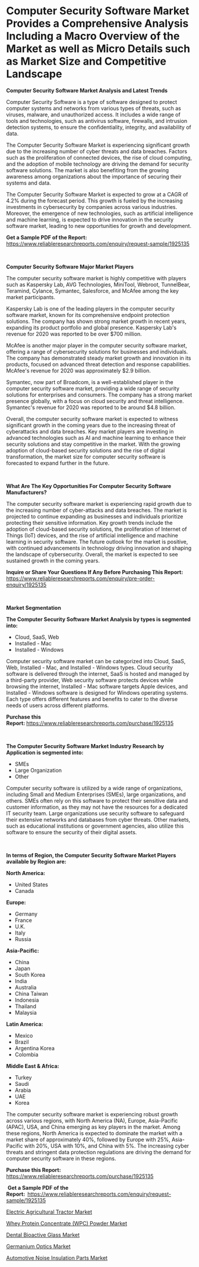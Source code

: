 <p><h1>Computer Security Software Market Provides a Comprehensive Analysis Including a Macro Overview of the Market as well as Micro Details such as Market Size and Competitive Landscape</h1></p><p><strong>Computer Security Software Market Analysis and Latest Trends</strong></p>
<p><p>Computer Security Software is a type of software designed to protect computer systems and networks from various types of threats, such as viruses, malware, and unauthorized access. It includes a wide range of tools and technologies, such as antivirus software, firewalls, and intrusion detection systems, to ensure the confidentiality, integrity, and availability of data.</p><p>The Computer Security Software Market is experiencing significant growth due to the increasing number of cyber threats and data breaches. Factors such as the proliferation of connected devices, the rise of cloud computing, and the adoption of mobile technology are driving the demand for security software solutions. The market is also benefiting from the growing awareness among organizations about the importance of securing their systems and data.</p><p>The Computer Security Software Market is expected to grow at a CAGR of 4.2% during the forecast period. This growth is fueled by the increasing investments in cybersecurity by companies across various industries. Moreover, the emergence of new technologies, such as artificial intelligence and machine learning, is expected to drive innovation in the security software market, leading to new opportunities for growth and development.</p></p>
<p><strong>Get a Sample PDF of the Report:&nbsp;</strong> <a href="https://www.reliableresearchreports.com/enquiry/request-sample/1925135">https://www.reliableresearchreports.com/enquiry/request-sample/1925135</a></p>
<p>&nbsp;</p>
<p><strong>Computer Security Software Major Market Players</strong></p>
<p><p>The computer security software market is highly competitive with players such as Kaspersky Lab, AVG Technologies, MiniTool, Webroot, TunnelBear, Teramind, Cylance, Symantec, Salesforce, and McAfee among the key market participants.</p><p>Kaspersky Lab is one of the leading players in the computer security software market, known for its comprehensive endpoint protection solutions. The company has shown strong market growth in recent years, expanding its product portfolio and global presence. Kaspersky Lab's revenue for 2020 was reported to be over $700 million.</p><p>McAfee is another major player in the computer security software market, offering a range of cybersecurity solutions for businesses and individuals. The company has demonstrated steady market growth and innovation in its products, focused on advanced threat detection and response capabilities. McAfee's revenue for 2020 was approximately $2.9 billion.</p><p>Symantec, now part of Broadcom, is a well-established player in the computer security software market, providing a wide range of security solutions for enterprises and consumers. The company has a strong market presence globally, with a focus on cloud security and threat intelligence. Symantec's revenue for 2020 was reported to be around $4.8 billion.</p><p>Overall, the computer security software market is expected to witness significant growth in the coming years due to the increasing threat of cyberattacks and data breaches. Key market players are investing in advanced technologies such as AI and machine learning to enhance their security solutions and stay competitive in the market. With the growing adoption of cloud-based security solutions and the rise of digital transformation, the market size for computer security software is forecasted to expand further in the future.</p></p>
<p>&nbsp;</p>
<p><strong>What Are The Key Opportunities For Computer Security Software Manufacturers?</strong></p>
<p><p>The computer security software market is experiencing rapid growth due to the increasing number of cyber-attacks and data breaches. The market is projected to continue expanding as businesses and individuals prioritize protecting their sensitive information. Key growth trends include the adoption of cloud-based security solutions, the proliferation of Internet of Things (IoT) devices, and the rise of artificial intelligence and machine learning in security software. The future outlook for the market is positive, with continued advancements in technology driving innovation and shaping the landscape of cybersecurity. Overall, the market is expected to see sustained growth in the coming years.</p></p>
<p><strong>Inquire or Share Your Questions If Any Before Purchasing This Report:</strong> <a href="https://www.reliableresearchreports.com/enquiry/pre-order-enquiry/1925135">https://www.reliableresearchreports.com/enquiry/pre-order-enquiry/1925135</a></p>
<p>&nbsp;</p>
<p><strong>Market Segmentation</strong></p>
<p><strong>The Computer Security Software Market Analysis by types is segmented into:</strong></p>
<p><ul><li>Cloud, SaaS, Web</li><li>Installed - Mac</li><li>Installed - Windows</li></ul></p>
<p><p>Computer security software market can be categorized into Cloud, SaaS, Web, Installed - Mac, and Installed - Windows types. Cloud security software is delivered through the internet, SaaS is hosted and managed by a third-party provider, Web security software protects devices while browsing the internet, Installed - Mac software targets Apple devices, and Installed - Windows software is designed for Windows operating systems. Each type offers different features and benefits to cater to the diverse needs of users across different platforms.</p></p>
<p><strong>Purchase this Report:&nbsp;</strong><a href="https://www.reliableresearchreports.com/purchase/1925135">https://www.reliableresearchreports.com/purchase/1925135</a></p>
<p>&nbsp;</p>
<p><strong>The Computer Security Software Market Industry Research by Application is segmented into:</strong></p>
<p><ul><li>SMEs</li><li>Large Organization</li><li>Other</li></ul></p>
<p><p>Computer security software is utilized by a wide range of organizations, including Small and Medium Enterprises (SMEs), large organizations, and others. SMEs often rely on this software to protect their sensitive data and customer information, as they may not have the resources for a dedicated IT security team. Large organizations use security software to safeguard their extensive networks and databases from cyber threats. Other markets, such as educational institutions or government agencies, also utilize this software to ensure the security of their digital assets.</p></p>
<p>&nbsp;</p>
<p><strong>In terms of Region, the Computer Security Software Market Players available by Region are:</strong></p>
<p>
    <p> <strong> North America: </strong>
        <ul>
            <li>United States</li>
            <li>Canada</li>
        </ul>
        </p> 
    <p> <strong> Europe: </strong>
        <ul>
            <li>Germany</li>
            <li>France</li>
            <li>U.K.</li>
            <li>Italy</li>
            <li>Russia</li>
        </ul>
        </p> 
    <p> <strong> Asia-Pacific: </strong>
        <ul>
            <li>China</li>
            <li>Japan</li>
            <li>South Korea</li>
            <li>India</li>
            <li>Australia</li>
            <li>China Taiwan</li>
            <li>Indonesia</li>
            <li>Thailand</li>
            <li>Malaysia</li>
        </ul>
        </p> 
    <p> <strong> Latin America: </strong>
        <ul>
            <li>Mexico</li>
            <li>Brazil</li>
            <li>Argentina Korea</li>
            <li>Colombia</li>
        </ul>
        </p> 
    <p> <strong> Middle East & Africa: </strong>
        <ul>
            <li>Turkey</li>
            <li>Saudi</li>
            <li>Arabia</li>
            <li>UAE</li>
            <li>Korea</li>
        </ul>
    </p>
    </p>
<p><p>The computer security software market is experiencing robust growth across various regions, with North America (NA), Europe, Asia-Pacific (APAC), USA, and China emerging as key players in the market. Among these regions, North America is expected to dominate the market with a market share of approximately 40%, followed by Europe with 25%, Asia-Pacific with 20%, USA with 10%, and China with 5%. The increasing cyber threats and stringent data protection regulations are driving the demand for computer security software in these regions.</p></p>
<p><strong>Purchase this Report: </strong><a href="https://www.reliableresearchreports.com/purchase/1925135">https://www.reliableresearchreports.com/purchase/1925135</a></p>
<p>&nbsp;<strong>Get a Sample PDF of the Report:&nbsp;&nbsp;</strong><a href="https://www.reliableresearchreports.com/enquiry/request-sample/1925135">https://www.reliableresearchreports.com/enquiry/request-sample/1925135</a></p>
<p><strong></strong></p>
<p><p><a href="https://view.publitas.com/reportprime-1/electric-agricultural-tractor-market-furnish-information-about-market-size-market-share-market-dynamics-and-projections-spanning-from-2024-to-2031/">Electric Agricultural Tractor Market</a></p><p><a href="https://github.com/pjcfca/Market-Research-Report-List-1/blob/main/whey-protein-concentrate-wpc-powder-market.md">Whey Protein Concentrate (WPC) Powder Market</a></p><p><a href="https://funky-papaya-cf4.notion.site/Dental-Bioactive-Glass-Market-Research-Report-Provides-thorough-Industry-Overview-which-offers-an-I-af96eb1aea0b46aebd48eb2d9c03a13e">Dental Bioactive Glass Market</a></p><p><a href="https://summer-dogwood-3e9.notion.site/Germanium-Optics-Market-Offers-Provide-Insightful-Data-for-the-Time-Period-from-2024-to-2031-and-als-94f40dad92e3432bbddf3f70f62cfeed">Germanium Optics Market</a></p><p><a href="https://github.com/johnbach50/Market-Research-Report-List-2/blob/main/automotive-noise-insulation-parts-market.md">Automotive Noise Insulation Parts Market</a></p></p>